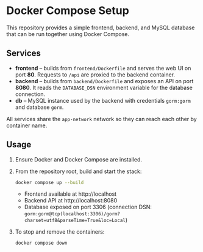 
# Docker Compose Setup

This repository provides a simple frontend, backend, and MySQL database that can be run together using Docker Compose.

## Services

- **frontend** – builds from `frontend/Dockerfile` and serves the web UI on port **80**. Requests to `/api` are proxied to the backend container.
- **backend** – builds from `backend/Dockerfile` and exposes an API on port **8080**. It reads the `DATABASE_DSN` environment variable for the database connection.
- **db** – MySQL instance used by the backend with credentials `gorm:gorm` and database `gorm`.

All services share the `app-network` network so they can reach each other by container name.

## Usage

1. Ensure Docker and Docker Compose are installed.
2. From the repository root, build and start the stack:

   ```bash
   docker compose up --build
   ```

   - Frontend available at http://localhost
   - Backend API at http://localhost:8080
   - Database exposed on port 3306 (connection DSN: `gorm:gorm@tcp(localhost:3306)/gorm?charset=utf8&parseTime=True&loc=Local`)

3. To stop and remove the containers:

   ```bash
   docker compose down
   ```